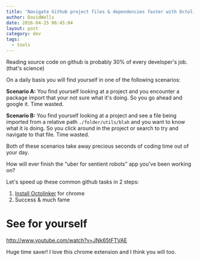 ```yaml
---
title: 'Navigate Github project files & dependencies faster with Octolinker'
author: DavidWells
date: 2016-04-25 06:45:04
layout: post
category: dev
tags:
  - tools
---
```


Reading source code on github is probably 30% of every developer's job. (that's science)

On a daily basis you will find yourself in one of the following scenarios:

**Scenario A:**
You find yourself looking at a project and you encounter a package import that your not sure what it's doing. So you go ahead and google it. Time wasted.

**Scenario B:**
You find yourself looking at a project and see a file being imported from a relative path `./folder/utils/blah` and you want to know what it is doing. So you click around in the project or search to try and navigate to that file. Time wasted.

Both of these scenarios take away precious seconds of coding time out of your day.

How will ever finish the "uber for sentient robots" app you've been working on?

Let's speed up these common github tasks in 2 steps:

1. [Install Octolinker](https://chrome.google.com/webstore/detail/octo-linker/jlmafbaeoofdegohdhinkhilhclaklkp?hl=en) for chrome
2. Success & much fame

# See for yourself

http://www.youtube.com/watch?v=JNk65tFTVAE

Huge time saver! I love this chrome extension and I think you will too.

